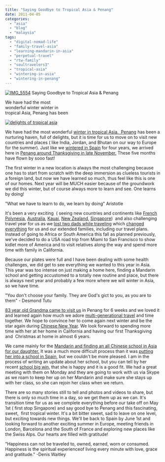```yaml
---
title: "Saying Goodbye to Tropical Asia & Penang"
date: 2011-04-05
categories: 
  - "asia"
  - "blog"
  - "malaysia"
tags: 
  - "digital-nomad-life"
  - "family-travel-asia"
  - "learning-mandarin-in-asia"
  - "perpetual-travel"
  - "rtw-family"
  - "soultravelers3"
  - "tropical-asia"
  - "wintering-in-asia"
  - "wintering-in-penang"
---
```


[![IMG_5554](https://pub-ac94b3f306b24c0dba4238943c97f2e1.r2.dev/6a00e5502a95078833014e873fefb5970d.jpg "IMG_5554")](https://pub-ac94b3f306b24c0dba4238943c97f2e1.r2.dev/6a00e5502a95078833014e873fefb5970d.jpg) Saying Goodbye to Tropical Asia & Penang

We have had the most  
wonderful winter winter in  
tropical Asia, Penang has been  

<!--more-->

[![delights of tropical asia](https://pub-ac94b3f306b24c0dba4238943c97f2e1.r2.dev/6a00e5502a950788330147e3bfae88970b.jpg "delights of tropical asia")](https://pub-ac94b3f306b24c0dba4238943c97f2e1.r2.dev/6a00e5502a950788330147e3bfae88970b.jpg)  
  
  

We have had the most wonderful [winter in tropical Asia.  Penang](http://soultravelers3new.local/2011/01/tropical-winter-home-in-penang-malaysia-location-indenpendent-digital-nomad-long-term-travel-tips-.html#more "winter in tropical asia, penang") has been a nurturing haven, full of delights, but it is time for us to move on to visit new countries and places ( like India, Jordan, and Bhutan on our way to Europe for the summer). Just like we [wintered in Spain](http://soultravelers3new.local/2009/11/lifestyle-design-a-winter-in-spain-extendedtravel-digitalnomad-miniretirement-4hww-travel.html "wintered in Spain") for four years, we arrived here in [Penang around Thanksgiving in late November.](http://soultravelers3new.local/2010/11/first-thanksgiving-in-asia.html "Penang november at thanksgiving") These five months have flown by sooo fast!  
  
The first winter in a new location is always the most challenging because one has to start from scratch with the deep immersion as clueless tourists in a foreign land, but now we have learned so much, thus feel like this is one of our homes. Next year will be MUCH easier because of the groundwork we did this winter, but of course always more to learn and see. One learns by doing!  
  
"What we have to learn to do, we learn by doing" Aristotle  
  
  
It's been a very exciting  ( seeing new countries and continents like [French Polynesia](http://soultravelers3new.local/2010/10/family-travel-french-polynesia-cheaply.html "French Polynesia"), [Australia](http://soultravelers3new.local/2011/02/the-stunning-sydney-harbour-yha-hostel-review.html "Austrailia"), [Kauai](http://soultravelers3new.local/2011/02/sailing-the-stunning-napali-coast-of-kauai-hawaii-with-dolphins-snorkeling-fun.html "kauai"), [New Zealand](http://soultravelers3new.local/2011/03/beautiful-new-zealand-kia-kaha.html "new zealand"), [Singapore](http://soultravelers3new.local/2011/03/top-hotel-for-luxury-fairmont-singapore.html "sinapore"))  and also challenging travel year for us as we [lost two dads while traveling](http://soultravelers3new.local/2010/06/good-bye-dad-grandpa-family-death-afar-while-traveling-abroad.html "lost dad at distant, died while traveling") which [changed everything](http://soultravelers3new.local/2010/12/mourning-while-traveling-tribute-to-al-grief-and-travel-deathdying-at-a-distance.html "mourning while traveling") for us and our extended families, including our travel plans. Instead of going to Africa or South America this fall as planned previously, we've decided to do a USA road trip from Miami to San Francisco to show kidlet more of America and to visit relatives along the way and spend more time with family in California.  
  
Because our plates were full and I have been dealing with some health challenges, we did get to see everything we wanted to this year in Asia. This year was too intense on just making a home here, finding a Mandarin school and getting accustomed to a totally new routine and place, but there is always next year and probably a few more where we will winter in Asia, so we have time.  
  
"You don't choose your family. They are God's gict to you, as you are to them" - Desmond Tutu  
  
  
[83 year old Grandma came to visit us](http://soultravelers3new.local/2011/01/traveling-with-grandma-3-generation-travel.html "Multi generational travel with grandma") in Penang for 6 weeks and we loved it and learned again how much we adore [multi-generational travel](http://soultravelers3new.local/2008/04/family-arrives.html "multi-generational travel in  Europe") and time together. We hope to convince her to come again next winter and be the star again during [Chinese New Year](http://soultravelers3new.local/2011/02/20-stunning-photos-chinese-new-year-georgetown-penang.html "Chinese new year"). We look forward to spending more time with her at her home in California and having our first Thanksgiving and  Christmas at home in almost 6 years.  
  
We came mainly for the [Mandarin and finding an all Chinese school in Asia for our daughter.](http://soultravelers3new.local/2011/01/only-american-girl-in-an-all-mandarin-school-chinese-immersion-in-language-culture-through-school.html "Mandarin chinese school in asia for our daughter") It was a much more difficult process than it was [putting her into a school in Spain](http://soultravelers3new.local/2010/07/schools-out-forever-expat-immersion-spanish-in-spain-digital-nomad-education-for-kids-who-travel.html "putting into a school in spain"), but we couldn't be more pleased. I am in the process of writing an update about her school, but you can tell by her recent [school big win,](http://soultravelers3new.local/2011/04/chinese-school-trophy-girl-.html "Chinese school big win") that she is happy and it is a good fit. We had a great meeting with them on Monday and they are going to work with us via Skype as we roam to keep her up on her Mandarin and make sure she stays up with her class, so she can rejoin her class when we return.  
  
There are so many stories still to tell and photos and videos to share, but there is only so much time in a day, so we get them up as we can. It's transition time for us as we complete everything before our take off on May 1st ( first stop Singapore) and say good bye to Penang and this fascinating, sweet,  first tropical winter. It's a bit bitter sweet, sad to leave on one level, but exciting towards new things. We'll be back to Spain by June 1st and looking forward to another exciting summer in Europe, meeting friends in London, Barcelona and the South of France and exploring new places like the Swiss Alps. Our hearts are filled with gratitude!  
  
"Happiness can not be traveled to, owned, earned, worn or consumed. Happiness is the spiritual experienceof living every minute with love, grace and gratitude." -Denis Waitley
